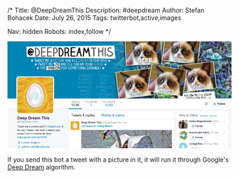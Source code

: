 /*
Title: @DeepDreamThis
Description: #deepdream
Author: Stefan Bohacek
Date: July 26, 2015
Tags: twitterbot,active,images

Nav: hidden
Robots: index,follow
*/

[![](/content/bots/twitterbots/images/DeepDreamThis.png)](https://twitter.com/DeepDreamThis)

If you send this bot a tweet with a picture in it, it will run it through Google's [Deep Dream](https://github.com/google/deepdream) algorithm.